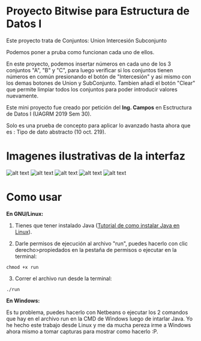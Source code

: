 # Proyecto Bitwise para Estructura de Datos I

Este proyecto trata de Conjuntos:
Union
Intercesión
Subconjunto

Podemos poner a pruba como funcionan cada uno de ellos.


En este proyecto, podemos insertar números en cada uno de los 3 conjuntos "A", "B" y "C", para luego verificar si los conjuntos tienen números en común presionando el botón de "Intercesión" y asi mismo con los demas botones de Union y SubConjunto. Tambien añadí el botón "Clear" que permite limpiar todos los conjuntos para poder introducir valores nuevamente.

Este mini proyecto fue creado por petición del **Ing. Campos** en Esctructura de Datos I (UAGRM 2019 Sem 30). 

Solo es una prueba de concepto para aplicar lo avanzado hasta ahora que es : Tipo de dato abstracto (10 oct. 219).

# Imagenes ilustrativas de la interfaz

![alt text](https://ibb.co/R0YQQZf)
![alt text](https://ibb.co/KGZ4Qgq)
![alt text](https://ibb.co/Bc3Tzmb)
![alt text](https://ibb.co/sqnvxpt)
![alt text](https://ibb.co/QNwh9Jq)

# Como usar

**En GNU/Linux:**

1. Tienes que tener instalado Java ([Tutorial de como instalar Java en Linux](https://ney.one/informatica-mis-primeros-pasos-en-java/)).

2. Darle permisos de ejecución al archivo "run", puedes hacerlo con clic derecho>propiedados en la pestaña de permisos o ejecutar en la terminal:

`chmod +x run`

3. Correr el archivo run desde la terminal:

`./run` 

**En Windows:**

Es tu problema, puedes hacerlo con Netbeans o ejecutar los 2 comandos que hay en el archivo run en la CMD de Windows luego de intarlar Java. Yo he hecho este trabajo desde Linux y me da mucha pereza irme a Windows ahora mismo a tomar capturas para mostrar como hacerlo :P.
